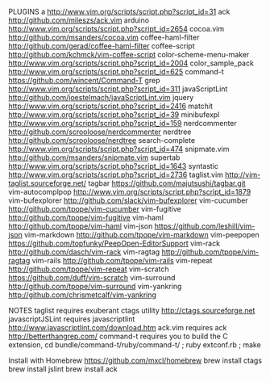 PLUGINS
a                                   http://www.vim.org/scripts/script.php?script_id=31
ack                                 http://github.com/mileszs/ack.vim
arduino                             http://www.vim.org/scripts/script.php?script_id=2654
cocoa.vim                           http://github.com/msanders/cocoa.vim
coffee-haml-filter                  http://github.com/gerad/coffee-haml-filter
coffee-script                       http://github.com/kchmck/vim-coffee-script
color-scheme-menu-maker             http://www.vim.org/scripts/script.php?script_id=2004
color_sample_pack                   http://www.vim.org/scripts/script.php?script_id=625
command-t                           https://github.com/wincent/Command-T
grep                                http://www.vim.org/scripts/script.php?script_id=311
javaScriptLint                      http://github.com/joestelmach/javaScriptLint.vim
jquery                              http://www.vim.org/scripts/script.php?script_id=2416
matchit                             http://www.vim.org/scripts/script.php?script_id=39
minibufexpl                         http://www.vim.org/scripts/script.php?script_id=159
nerdcommenter                       http://github.com/scrooloose/nerdcommenter
nerdtree                            http://github.com/scrooloose/nerdtree
search-complete                     http://www.vim.org/scripts/script.php?script_id=474
snipmate.vim                        http://github.com/msanders/snipmate.vim
supertab                            http://www.vim.org/scripts/script.php?script_id=1643
syntastic                           http://www.vim.org/scripts/script.php?script_id=2736
taglist.vim                         http://vim-taglist.sourceforge.net/
tagbar                              https://github.com/majutsushi/tagbar.git
vim-autocomplpop                    http://www.vim.org/scripts/script.php?script_id=1879
vim-bufexplorer                     http://github.com/slack/vim-bufexplorer
vim-cucumber                        http://github.com/tpope/vim-cucumber
vim-fugitive                        http://github.com/tpope/vim-fugitive
vim-haml                            http://github.com/tpope/vim-haml
vim-json                            https://github.com/leshill/vim-json
vim-markdown                        http://github.com/tpope/vim-markdown
vim-peepopen                        https://github.com/topfunky/PeepOpen-EditorSupport
vim-rack                            http://github.com/dasch/vim-rack
vim-ragtag                          http://github.com/tpope/vim-ragtag
vim-rails                           http://github.com/tpope/vim-rails
vim-repeat                          http://github.com/tpope/vim-repeat
vim-scratch                         https://github.com/duff/vim-scratch
vim-surround                        http://github.com/tpope/vim-surround
vim-yankring                        http://github.com/chrismetcalf/vim-yankring

NOTES
taglist requires exuberant ctags utility <http://ctags.sourceforge.net>
javascriptJSLint requires javascriptlint <http://www.javascriptlint.com/download.htm>
ack.vim requires ack <http://betterthangrep.com/>
command-t requires you to build the C extension, cd bundle/command-t/ruby/command-t/ ; ruby extconf.rb ; make

Install with Homebrew <https://github.com/mxcl/homebrew>
brew install ctags
brew install jslint
brew install ack
